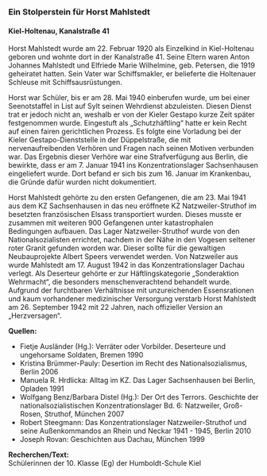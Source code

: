 ### Ein Stolperstein für Horst Mahlstedt
#### Kiel-Holtenau, Kanalstraße 41

Horst Mahlstedt wurde am 22. Februar 1920 als Einzelkind in Kiel-Holtenau geboren und wohnte dort in der Kanalstraße 41. Seine Eltern waren Anton Johannes Mahlstedt und Elfriede Marie Wilhelmine, geb. Petersen, die 1919 geheiratet hatten. Sein Vater war Schiffsmakler, er belieferte die Holtenauer Schleuse mit Schiffsausrüstungen.

Horst war Schüler, bis er am 28. Mai 1940 einberufen wurde, um bei einer Seenotstaffel in List auf Sylt seinen Wehrdienst abzuleisten. Diesen Dienst trat er jedoch nicht an, weshalb er von der Kieler Gestapo kurze Zeit später festgenommen wurde. Eingestuft als „Schutzhäftling“ hatte er kein Recht auf einen fairen gerichtlichen Prozess. Es folgte eine Vorladung bei der Kieler Gestapo-Dienststelle in der Düppelstraße, die mit nervenaufreibenden Verhören und Fragen nach seinen Motiven verbunden war. Das Ergebnis dieser Verhöre war eine Strafverfügung aus Berlin, die bewirkte, dass er am 7. Januar 1941 ins Konzentrationslager Sachsenhausen eingeliefert wurde. Dort befand er sich bis zum 16. Januar im Krankenbau, die Gründe dafür wurden nicht dokumentiert.

Horst Mahlstedt gehörte zu den ersten Gefangenen, die am 23. Mai 1941 aus dem KZ Sachsenhausen in das neu eröffnete KZ Natzweiler-Struthof im besetzten französischen Elsass transportiert wurden. Dieses musste er zusammen mit weiteren 900 Gefangenen unter katastrophalen Bedingungen aufbauen. Das Lager Natzweiler-Struthof wurde von den Nationalsozialisten errichtet, nachdem in der Nähe in den Vogesen seltener roter Granit gefunden worden war. Dieser sollte für die gewaltigen Neubauprojekte Albert Speers verwendet werden. Von Natzweiler aus wurde Mahlstedt am 17. August 1942 in das Konzentrationslager Dachau verlegt. Als Deserteur gehörte er zur Häftlingskategorie „Sonderaktion Wehrmacht“, die besonders menschenverachtend behandelt wurde. Aufgrund der furchtbaren Verhältnisse mit unzureichenden Essensrationen und kaum vorhandener medizinischer Versorgung verstarb Horst Mahlstedt am 26. September 1942 mit 22 Jahren, nach offizieller Version an „Herzversagen“.

**Quellen:**
- Fietje Ausländer (Hg.): Verräter oder Vorbilder. Deserteure und ungehorsame Soldaten, Bremen 1990
- Kristina Brümmer-Pauly: Desertion im Recht des Nationalsozialismus, Berlin 2006
- Manuela R. Hrdlicka: Alltag im KZ. Das Lager Sachsenhausen bei Berlin, Opladen 1991
- Wolfgang Benz/Barbara Distel (Hg.): Der Ort des Terrors. Geschichte der nationalsozialistischen Konzentrationslager Bd. 6: Natzweiler, Groß-Rosen, Struthof, München 2007
- Robert Steegmann: Das Konzentrationslager Natzweiler-Struthof und seine Außenkommandos an Rhein und Neckar 1941 - 1945, Berlin 2010
- Joseph Rovan: Geschichten aus Dachau, München 1999

**Recherchen/Text:**  
Schülerinnen der 10. Klasse (Eg) der Humboldt-Schule Kiel